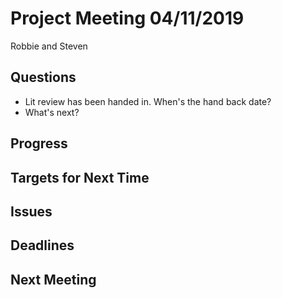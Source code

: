# Project Meeting 04/11/2019

Robbie and Steven

## Questions
- Lit review has been handed in. When's the hand back date?
- What's next?

## Progress


## Targets for Next Time


## Issues


## Deadlines


## Next Meeting


